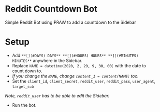 # Reddit Countdown Bot
Simple Reddit Bot using PRAW to add a countdown to the Sidebar

# Setup 
- Add ```**[](#DAYS) DAYS** **[](#HOURS) HOURS** **[](#MINUTES) MINUTES**``` anywhere in the Sidebar.
- Replace ```NAME = datetime(2020, 2, 29, 9, 30, 00)``` with the date to count down to.
- *If you change the ```NAME```, change ```content_1 = content(NAME)``` too.*
- Set the ```client_id```, ```client_secret```, ```reddit_user```, ```reddit_pass```, ```user_agent```, ```target_sub```

*Note, ```reddit_user``` has to be able to edit the Sidebar.*
- Run the bot.
